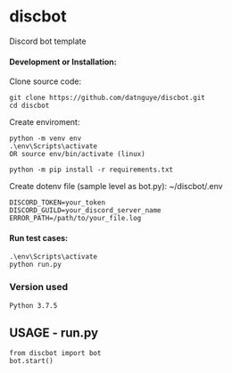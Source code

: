 # discbot
Discord bot template

#### Development or Installation:
Clone source code:
```
git clone https://github.com/datnguye/discbot.git
cd discbot
```

Create enviroment:
```
python -m venv env
.\env\Scripts\activate
OR source env/bin/activate (linux)

python -m pip install -r requirements.txt

```

Create dotenv file (sample level as bot.py): ~/discbot/.env
```
DISCORD_TOKEN=your_token
DISCORD_GUILD=your_discord_server_name
ERROR_PATH=/path/to/your_file.log
```

#### Run test cases:
```
.\env\Scripts\activate
python run.py
```

### Version used
```
Python 3.7.5
```

## USAGE - run.py

```
from discbot import bot
bot.start()
```